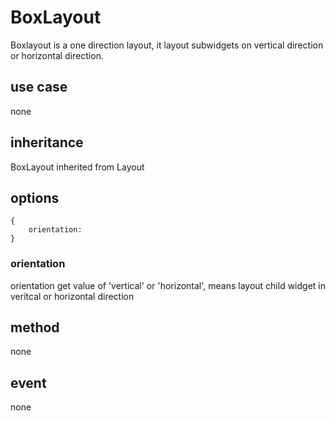 # BoxLayout
Boxlayout is a one direction layout, it layout subwidgets on vertical direction or horizontal direction.

## use case
none
## inheritance
BoxLayout inherited from Layout
## options
```
{
	orientation:
}
```
### orientation
orientation get value of 'vertical' or 'horizontal', means layout child widget in veritcal or horizontal direction

### 
## method
none
## event
none
